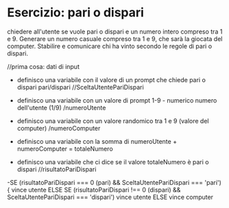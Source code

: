 # Esercizio: pari o dispari

chiedere all'utente se vuole pari o dispari
e un numero intero compreso tra 1 e 9.
Generare un numero casuale compreso tra 1 e 9,
che sarà la giocata del computer.
Stabilire e comunicare chi ha vinto secondo le regole di pari o dispari.

//prima cosa: dati di input

- definisco una variabile con il valore di un prompt che chiede pari o dispari pari/dispari //SceltaUtentePariDispari
- definisco una variabile con un valore di prompt 1-9 - numerico numero dell'utente (1/9) /numeroUtente
- definisco una variabile con un valore randomico tra 1 e 9 (valore del computer) /numeroComputer

- definisco una variabile con la somma di numeroUtente + numeroComputer = totaleNumero

- definisco una variabile che ci dice se il valore totaleNumero è pari o dispari //risultatoPariDispari

-SE (risultatoPariDispari === 0 (pari) && SceltaUtentePariDispari === 'pari'){
vince utente
ELSE SE (risultatoPariDispari !== 0 (dispari) && SceltaUtentePariDispari === 'dispari')
vince utente
ELSE
vince computer